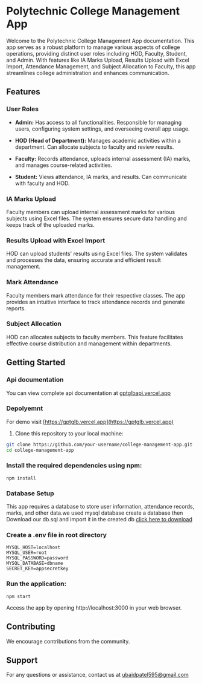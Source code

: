 # Polytechnic College Management App

Welcome to the Polytechnic College Management App documentation. This app serves as a robust platform to manage various aspects of college operations, providing distinct user roles including HOD, Faculty, Student, and Admin. With features like IA Marks Upload, Results Upload with Excel Import, Attendance Management, and Subject Allocation to Faculty, this app streamlines college administration and enhances communication.

## Features

### User Roles

- **Admin:** Has access to all functionalities. Responsible for managing users, configuring system settings, and overseeing overall app usage.

- **HOD (Head of Department):** Manages academic activities within a department. Can allocate subjects to faculty and review results.

- **Faculty:** Records attendance, uploads internal assessment (IA) marks, and manages course-related activities.

- **Student:** Views attendance, IA marks, and results. Can communicate with faculty and HOD.

### IA Marks Upload

Faculty members can upload internal assessment marks for various subjects using Excel files. The system ensures secure data handling and keeps track of the uploaded marks.

### Results Upload with Excel Import

HOD can upload students' results using Excel files. The system validates and processes the data, ensuring accurate and efficient result management.

### Mark Attendance

Faculty members mark attendance for their respective classes. The app provides an intuitive interface to track attendance records and generate reports.

### Subject Allocation

HOD can allocates subjects to faculty members. This feature facilitates effective course distribution and management within departments.

## Getting Started
### Api documentation
You can view complete api documentation at [gptglbapi.vercel.app](https://gptglbapi.vercel.app)
### Depolyemnt
For demo visit [https://gptglb.vercel.app](https://gptglb.vercel.app)

1. Clone this repository to your local machine:

```bash
git clone https://github.com/your-username/college-management-app.git
cd college-management-app
```
### Install the required dependencies using npm:
```
npm install
```

### Database Setup
This app requires a database to store user information, attendance records, marks, and other data.we used mysql database create a database then
Download our db.sql and import it in the created db [click here to download](https://documenter.getpostman.com/view/25483510/2s9Y5crez3)

### Create a .env file in root directory
```
MYSQL_HOST=localhost
MYSQL_USER=root
MYSQL_PASSWORD=password
MYSQL_DATABASE=dbname
SECRET_KEY=appsecretkey
```

### Run the application:

```
npm start
```
Access the app by opening http://localhost:3000 in your web browser.

## Contributing
We encourage contributions from the community. 

## Support
For any questions or assistance, contact us at ubaidpatel595@gmail.com
